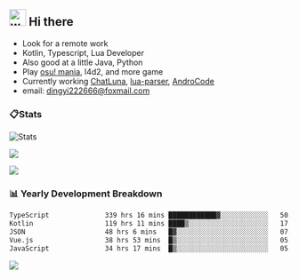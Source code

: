 ## <img alt="wave" src="https://raw.githubusercontent.com/MartinHeinz/MartinHeinz/master/wave.gif" width="30px"> Hi there

- Look for a remote work
- Kotlin, Typescript, Lua Developer
- Also good at a little Java, Python
- Play [osu! mania](https://osu.ppy.sh/users/29808669), l4d2, and more game
- Currently working [ChatLuna](https://github.com/ChatLunaLab), [lua-parser](https://github.com/dingyi222666/lua-parser), [AndroCode](https://github.com/dingyi222666/AndroCode)
- email: [dingyi222666@foxmail.com](mailto:dingyi222666@foxmail.com)

### 📋Stats

![Stats](https://github-readme-stats.vercel.app/api?username=dingyi222666&show_icons=true&icon_color=47A69E&title_color=47A69E&count_private=true)    

![](https://api.githubtrends.io/user/svg/dingyi222666/langs?time_range=one_year&include_private=True&loc_metric=changed&theme=classic)

![](http://github-profile-summary-cards.vercel.app/api/cards/productive-time?username=dingyi222666&theme=nord_dark&utcOffset=8)

### 📊 Yearly Development Breakdown

<!--START_SECTION:waka-->

```txt
TypeScript              339 hrs 16 mins ████████████▓░░░░░░░░░░░░   50.39 %
Kotlin                  119 hrs 11 mins ████▒░░░░░░░░░░░░░░░░░░░░   17.70 %
JSON                    48 hrs 6 mins   █▓░░░░░░░░░░░░░░░░░░░░░░░   07.15 %
Vue.js                  38 hrs 53 mins  █▒░░░░░░░░░░░░░░░░░░░░░░░   05.78 %
JavaScript              34 hrs 17 mins  █▒░░░░░░░░░░░░░░░░░░░░░░░   05.09 %
```

<!--END_SECTION:waka-->

![](https://komarev.com/ghpvc/?username=dingyi222666)
